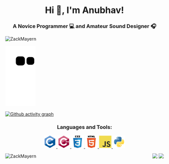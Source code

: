 <h1 align="center">Hi 👋, I'm Anubhav!</h1>
<h3 align="center">A Novice Programmer 💻 and Amateur Sound Designer 🎧</h3>

<p align="left"> <img src="https://komarev.com/ghpvc/?username=ZackMayern&label=Profile%20views&color=0e75b6&style=flat" alt="ZackMayern" /> </p>

![snake gif](https://github.com/ZackMayern/ZackMayern/blob/output/github-contribution-grid-snake.svg)

[![Github activity graph](https://activity-graph.herokuapp.com/graph?username=ZackMayern&theme=react-dark&hide_border=true&color=BDDFFF&line=6E93B5&point=BDDFFF)](https://git.io/akshay2211&hide_border=true)



<h3 align="center">Languages and Tools:</h3>

<p align="center"> 
  <a href="https://devdocs.io/c/" target="_blank"> 
    <img src="https://raw.githubusercontent.com/devicons/devicon/2809b567852a4648062a2d3e7c1c531367458c0b/icons/c/c-original.svg" alt="C" width="40" height="40"/>
  </a> 
  
  <a href="https://www.w3schools.com/cpp/" target="_blank"> 
    <img src="https://raw.githubusercontent.com/devicons/devicon/master/icons/cplusplus/cplusplus-original.svg" alt="cplusplus" width="40" height="40"/> 
  </a> 

  <a href="https://www.w3schools.com/css/" target="_blank"> 
    <img src="https://raw.githubusercontent.com/devicons/devicon/master/icons/css3/css3-original-wordmark.svg" alt="css3" width="40" height="40"/> 
  </a>

   <a href="https://www.w3.org/html/" target="_blank"> 
     <img src="https://raw.githubusercontent.com/devicons/devicon/master/icons/html5/html5-original-wordmark.svg" alt="html5" width="40" height="40"/> 
  </a>  
  
  <a href="https://developer.mozilla.org/en-US/docs/Web/JavaScript" target="_blank"> 
    <img src="https://raw.githubusercontent.com/devicons/devicon/master/icons/javascript/javascript-original.svg" alt="javascript" width="40" height="40"/> 
  </a> 
  
  <a href="https://www.python.org" target="_blank"> 
    <img src="https://raw.githubusercontent.com/devicons/devicon/master/icons/python/python-original.svg" alt="python" width="40" height="40"/> 
  </a> 


<p>
  <img align="left" src="https://github-readme-stats.vercel.app/api/top-langs?username=ZackMayern&theme=dark&show_icons=true&count_private=true&hide_border=true" alt="ZackMayern" />
</p>

<p align="right">
  <img width="49.5%" src="https://github-readme-stats.vercel.app/api/?username=ZackMayern&theme=dark&show_icons=true&count_private=true&hide_border=true" />
    <img width="49.5%" src="http://github-readme-streak-stats.herokuapp.com?user=ZackMayern&theme=dark&hide_border=true" />
</p>
